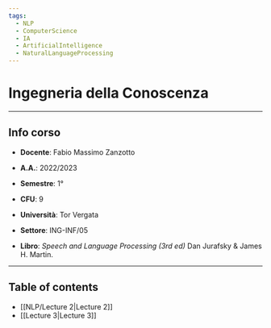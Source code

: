 ```yaml
---
tags:
  - NLP 
  - ComputerScience
  - IA
  - ArtificialIntelligence
  - NaturalLanguageProcessing
---
```

# Ingegneria della Conoscenza
--------------------------
## Info corso
- **Docente**: Fabio Massimo Zanzotto 
- **A.A.**: 2022/2023
- **Semestre**: 1°
- **CFU**: 9
- **Università**: Tor Vergata
- **Settore**: ING-INF/05

- **Libro**: *Speech and Language Processing (3rd ed)* Dan Jurafsky & James H. Martin.

---------------------
## Table of contents
- [[NLP/Lecture 2|Lecture 2]]
- [[Lecture 3|Lecture 3]]